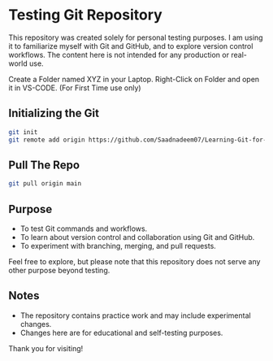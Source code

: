 # Testing Git Repository

This repository was created solely for personal testing purposes. I am using it to familiarize myself with Git and GitHub, and to explore version control workflows. The content here is not intended for any production or real-world use.

Create a Folder named XYZ in your Laptop. Right-Click on Folder and open it in VS-CODE. (For First Time use only)

## Initializing the Git

```bash
git init 
git remote add origin https://github.com/Saadnadeem07/Learning-Git-for-FYP.git
```

## Pull The Repo

```bash
git pull origin main
```

## Purpose

- To test Git commands and workflows.
- To learn about version control and collaboration using Git and GitHub.
- To experiment with branching, merging, and pull requests.

Feel free to explore, but please note that this repository does not serve any other purpose beyond testing.

## Notes

- The repository contains practice work and may include experimental changes.
- Changes here are for educational and self-testing purposes.


Thank you for visiting!
